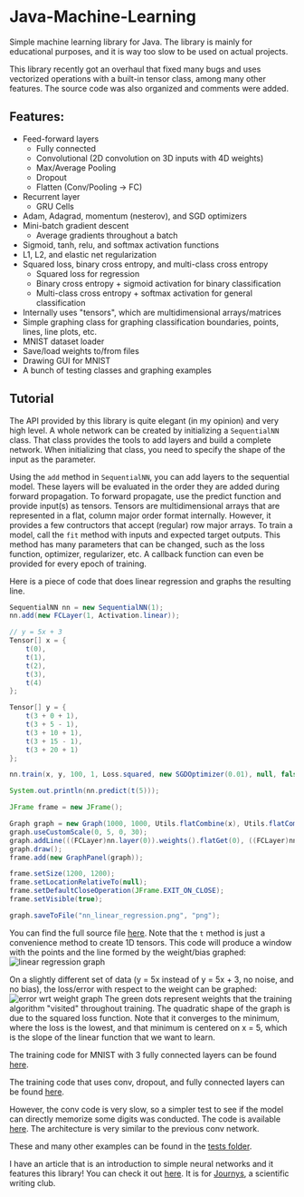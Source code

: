# Java-Machine-Learning
Simple machine learning library for Java. The library is mainly for educational purposes, and it is way too slow to be used on actual projects.

This library recently got an overhaul that fixed many bugs and uses vectorized operations with a built-in tensor class, among many other features. The source code was also organized and comments were added.

## Features:
- Feed-forward layers
  - Fully connected
  - Convolutional (2D convolution on 3D inputs with 4D weights)
  - Max/Average Pooling
  - Dropout
  - Flatten (Conv/Pooling -> FC)
- Recurrent layer
	- GRU Cells
- Adam, Adagrad, momentum (nesterov), and SGD optimizers
- Mini-batch gradient descent
  - Average gradients throughout a batch
- Sigmoid, tanh, relu, and softmax activation functions
- L1, L2, and elastic net regularization
- Squared loss, binary cross entropy, and multi-class cross entropy
  - Squared loss for regression
  - Binary cross entropy + sigmoid activation for binary classification
  - Multi-class cross entropy + softmax activation for general classification
- Internally uses "tensors", which are multidimensional arrays/matrices
- Simple graphing class for graphing classification boundaries, points, lines, line plots, etc.
- MNIST dataset loader
- Save/load weights to/from files
- Drawing GUI for MNIST
- A bunch of testing classes and graphing examples

## Tutorial
The API provided by this library is quite elegant (in my opinion) and very high level. A whole network can be created by initializing a `SequentialNN` class. That class provides the tools to add layers and build a complete network. When initializing that class, you need to specify the shape of the input as the parameter.

Using the `add` method in `SequentialNN`, you can add layers to the sequential model. These layers will be evaluated in the order they are added during forward propagation. To forward propagate, use the predict function and provide input(s) as tensors. Tensors are multidimensional arrays that are represented in a flat, column major order format internally. However, it provides a few contructors that accept (regular) row major arrays. To train a model, call the `fit` method with inputs and expected target outputs. This method has many parameters that can be changed, such as the loss function, optimizer, regularizer, etc. A callback function can even be provided for every epoch of training.

Here is a piece of code that does linear regression and graphs the resulting line.
```java
SequentialNN nn = new SequentialNN(1);
nn.add(new FCLayer(1, Activation.linear));

// y = 5x + 3
Tensor[] x = {
	t(0),
	t(1),
	t(2),
	t(3),
	t(4)
};

Tensor[] y = {
	t(3 + 0 + 1),
	t(3 + 5 - 1),
	t(3 + 10 + 1),
	t(3 + 15 - 1),
	t(3 + 20 + 1)
};

nn.train(x, y, 100, 1, Loss.squared, new SGDOptimizer(0.01), null, false, true, true);

System.out.println(nn.predict(t(5)));

JFrame frame = new JFrame();

Graph graph = new Graph(1000, 1000, Utils.flatCombine(x), Utils.flatCombine(y), null, null);
graph.useCustomScale(0, 5, 0, 30);
graph.addLine(((FCLayer)nn.layer(0)).weights().flatGet(0), ((FCLayer)nn.layer(0)).bias().flatGet(0));
graph.draw();
frame.add(new GraphPanel(graph));

frame.setSize(1200, 1200);
frame.setLocationRelativeTo(null);
frame.setDefaultCloseOperation(JFrame.EXIT_ON_CLOSE);
frame.setVisible(true);

graph.saveToFile("nn_linear_regression.png", "png");
```
You can find the full source file [here](https://github.com/Daniel-Liu-c0deb0t/Java-Machine-Learning/blob/master/src/tests/LinearGraph.java). Note that the `t` method is just a convenience method to create 1D tensors. This code will produce a window with the points and the line formed by the weight/bias graphed:
![linear regression graph](https://github.com/Daniel-Liu-c0deb0t/Java-Machine-Learning/blob/master/nn_linear_regression.png)

On a slightly different set of data (y = 5x instead of y = 5x + 3, no noise, and no bias), the loss/error with respect to the weight can be graphed:
![error wrt weight graph](https://github.com/Daniel-Liu-c0deb0t/Java-Machine-Learning/blob/master/error_graph_squared.png)
The green dots represent weights that the training algorithm "visited" throughout training. The quadratic shape of the graph is due to the squared loss function. Note that it converges to the minimum, where the loss is the lowest, and that minimum is centered on x = 5, which is the slope of the linear function that we want to learn.

The training code for MNIST with 3 fully connected layers can be found [here](https://github.com/Daniel-Liu-c0deb0t/Java-Machine-Learning/blob/master/src/tests/TrainMNISTFullyConnected.java).

The training code that uses conv, dropout, and fully connected layers can be found [here](https://github.com/Daniel-Liu-c0deb0t/Java-Machine-Learning/blob/master/src/tests/TrainMNISTConv.java).

However, the conv code is very slow, so a simpler test to see if the model can directly memorize some digits was conducted. The code is available [here](https://github.com/Daniel-Liu-c0deb0t/Java-Machine-Learning/blob/master/src/tests/TrainMNISTConvMemorize.java). The architecture is very similar to the previous conv network.

These and many other examples can be found in the [tests folder](https://github.com/Daniel-Liu-c0deb0t/Java-Machine-Learning/tree/master/src/tests).

I have an article that is an introduction to simple neural networks and it features this library! You can check it out [here](https://issuu.com/journys7/docs/issue-9.2-journys/24). It is for [Journys](https://www.journys.org/), a scientific writing club.
